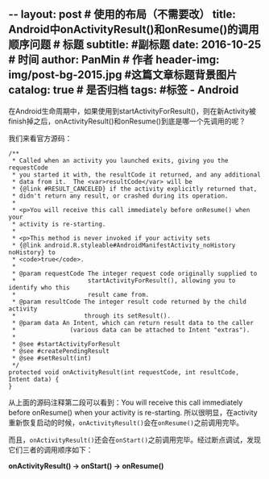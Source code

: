 --
layout:     post                            # 使用的布局（不需要改）
title:      Android中onActivityResult()和onResume()的调用顺序问题             # 标题
subtitle:      #副标题
date:       2016-10-25                      # 时间
author:     PanMin                              # 作者
header-img: img/post-bg-2015.jpg            #这篇文章标题背景图片
catalog: true                               # 是否归档
tags:                                       #标签
    - Android 
---


在Android生命周期中，如果使用到startActivityForResult()，则在新Activity被finish掉之后，onActivityResult()和onResume()到底是哪一个先调用的呢？

我们来看官方源码：
```
/**
 * Called when an activity you launched exits, giving you the requestCode
 * you started it with, the resultCode it returned, and any additional
 * data from it.  The <var>resultCode</var> will be
 * {@link #RESULT_CANCELED} if the activity explicitly returned that,
 * didn't return any result, or crashed during its operation.
 *
 * <p>You will receive this call immediately before onResume() when your
 * activity is re-starting.
 *
 * <p>This method is never invoked if your activity sets
 * {@link android.R.styleable#AndroidManifestActivity_noHistory noHistory} to
 * <code>true</code>.
 *
 * @param requestCode The integer request code originally supplied to
 *                    startActivityForResult(), allowing you to identify who this
 *                    result came from.
 * @param resultCode The integer result code returned by the child activity
 *                   through its setResult().
 * @param data An Intent, which can return result data to the caller
 *               (various data can be attached to Intent "extras").
 *
 * @see #startActivityForResult
 * @see #createPendingResult
 * @see #setResult(int)
 */
protected void onActivityResult(int requestCode, int resultCode, Intent data) {
}
```


从上面的源码注释第二段可以看到：You will receive this call immediately before onResume() when your activity is re-starting. 所以很明显，在activity重新恢复启动的时候，`onActivityResult()`会在`onResume()`之前调用完毕。

而且，`onActivityResult()`还会在`onStart()`之前调用完毕。经过断点调试，发现它们三者的调用顺序如下：

**onActivityResult() -> onStart() -> onResume()**